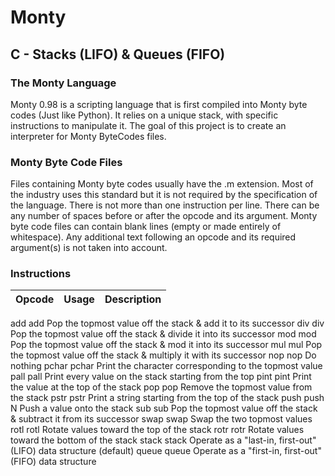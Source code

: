 # Monty

## C - Stacks (LIFO) & Queues (FIFO)

### The Monty Language

Monty 0.98 is a scripting language that is first compiled into Monty byte codes (Just like Python). It relies on a unique stack, with specific instructions to manipulate it. The goal of this project is to create an interpreter for Monty ByteCodes files.

### Monty Byte Code Files

Files containing Monty byte codes usually have the .m extension. Most of the industry uses this standard but it is not required by the specification of the language. There is not more than one instruction per line. There can be any number of spaces before or after the opcode and its argument. Monty byte code files can contain blank lines (empty or made entirely of whitespace). Any additional text following an opcode and its required argument(s) is not taken into account.

### Instructions

| Opcode	| Usage	| Description |
|---------|-------|-------------|
add	add	Pop the topmost value off the stack & add it to its successor
div	div	Pop the topmost value off the stack & divide it into its successor
mod	mod	Pop the topmost value off the stack & mod it into its successor
mul	mul	Pop the topmost value off the stack & multiply it with its successor
nop	nop	Do nothing
pchar	pchar	Print the character corresponding to the topmost value
pall	pall	Print every value on the stack starting from the top
pint	pint	Print the value at the top of the stack
pop	pop	Remove the topmost value from the stack
pstr	pstr	Print a string starting from the top of the stack
push	push N	Push a value onto the stack
sub	sub	Pop the topmost value off the stack & subtract it from its successor
swap	swap	Swap the two topmost values
rotl	rotl	Rotate values toward the top of the stack
rotr	rotr	Rotate values toward the bottom of the stack
stack	stack	Operate as a "last-in, first-out" (LIFO) data structure (default)
queue	queue	Operate as a "first-in, first-out" (FIFO) data structure
